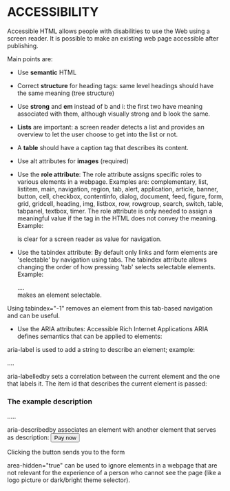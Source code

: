 # ACCESSIBILITY

Accessible HTML allows people with disabilities to use the Web using a screen
reader. It is possible to make an existing web page accessible after publishing.

Main points are:
* Use **semantic** HTML

* Correct **structure** for heading tags: same level headings should have the
same meaning (tree structure)

* Use **strong** and **em** instead of b and i: the first two have meaning associated
with them, although visually strong and b look the same.

* **Lists** are important: a screen reader detects a list and provides an overview
to let the user choose to get into the list or not.

* A **table** should have a caption tag that describes its content.

* Use alt attributes for **images** (required)

* Use the **role attribute**:
The role attribute assigns specific roles to various elements in a webpage.
Examples are: complementary, list, listitem, main, navigation, region, tab,
alert, application, article, banner, button, cell, checkbox, contentinfo,
dialog, document, feed, figure, form, grid, gridcell, heading, img, listbox,
row, rowgroup, search, switch, table, tabpanel, textbox, timer.
The role attribute is only needed to assign a meaningful value if the tag in
the HTML does not convey the meaning. Example: <nav> is clear for a screen
reader as value for navigation.

* Use the tabindex attribute:
By default only links and form elements are 'selectable' by navigation using
tabs. The tabindex attribute allows changing the order of how pressing 'tab'
selects selectable elements. Example:
    <div tabindex="0"> .... </div> makes an element selectable.
Using tabindex="-1" removes an element from this tab-based navigation and
can be useful.

* Use the ARIA attributes: Accessible Rich Internet Applications
ARIA defines semantics that can be applied to elements:

aria-label is used to add a string to describe an element; example:
    <p aria-label="The description of the product">....</p>

aria-labelledby sets a correlation between the current element and the
one that labels it. The item id that describes the current element is
passed:
    <h3 id="description">The example description</h3>
    <p aria-labelledby="description"> ..... </p>

aria-describedby associates an element with another element that serves
as description:
    <button aria-describedby="payNowDescription">Pay now</button>
    <div id="payNowDescription">Clicking the button sends you to the form</div>

area-hidden="true" can be used to ignore elements in a webpage that are
not relevant for the experience of a person who cannot see the page (like
a logo picture or dark/bright theme selector).
